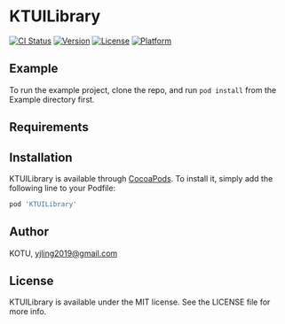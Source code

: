# KTUILibrary

[![CI Status](https://img.shields.io/travis/KOTU/KTUILibrary.svg?style=flat)](https://travis-ci.org/KOTU/KTUILibrary)
[![Version](https://img.shields.io/cocoapods/v/KTUILibrary.svg?style=flat)](https://cocoapods.org/pods/KTUILibrary)
[![License](https://img.shields.io/cocoapods/l/KTUILibrary.svg?style=flat)](https://cocoapods.org/pods/KTUILibrary)
[![Platform](https://img.shields.io/cocoapods/p/KTUILibrary.svg?style=flat)](https://cocoapods.org/pods/KTUILibrary)

## Example

To run the example project, clone the repo, and run `pod install` from the Example directory first.

## Requirements

## Installation

KTUILibrary is available through [CocoaPods](https://cocoapods.org). To install
it, simply add the following line to your Podfile:

```ruby
pod 'KTUILibrary'
```

## Author

KOTU, yjling2019@gmail.com

## License

KTUILibrary is available under the MIT license. See the LICENSE file for more info.
